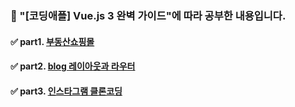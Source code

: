 ### 🐶  "[코딩애플] Vue.js 3 완벽 가이드"에 따라 공부한 내용입니다. 
#### ✅ part1. <a href="https://github.com/jaero0725/vueStudy/tree/master/vuedongsan">부동산쇼핑몰<a/>
#### ✅ part2. <a href="#">blog 레이아웃과 라우터<a/>
#### ✅ part3. <a href="#">인스타그램 클론코딩<a/>
